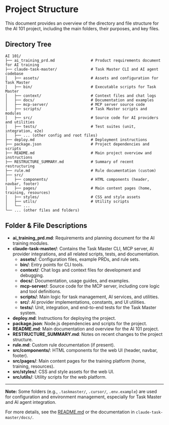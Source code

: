 # Project Structure

This document provides an overview of the directory and file structure for the AI 101 project, including the main folders, their purposes, and key files.

## Directory Tree

```
AI 101/
├── ai_training_prd.md                # Product requirements document for AI training
├── claude-task-master/               # Task Master CLI and AI agent codebase
│   ├── assets/                       # Assets and configuration for Task Master
│   ├── bin/                          # Executable scripts for Task Master
│   ├── context/                      # Context files and chat logs
│   ├── docs/                         # Documentation and examples
│   ├── mcp-server/                   # MCP server source code
│   ├── scripts/                      # Task Master scripts and modules
│   ├── src/                          # Source code for AI providers and utilities
│   ├── tests/                        # Test suites (unit, integration, e2e)
│   ├── ... (other config and root files)
├── deploy.md                         # Deployment instructions
├── package.json                      # Project dependencies and scripts
├── README.md                         # Main project overview and instructions
├── RESTRUCTURE_SUMMARY.md            # Summary of recent restructuring
├── rule.md                           # Rule documentation (custom)
├── src/
│   ├── components/                   # HTML components (header, navbar, footer)
│   ├── pages/                        # Main content pages (home, training, resources)
│   ├── styles/                       # CSS and style assets
│   ├── utils/                        # Utility scripts
│   └── ...
└── ... (other files and folders)
```

## Folder & File Descriptions

- **ai_training_prd.md**: Requirements and planning document for the AI training modules.
- **claude-task-master/**: Contains the Task Master CLI, MCP server, AI provider integrations, and all related scripts, tests, and documentation.
  - **assets/**: Configuration files, example PRDs, and rule sets.
  - **bin/**: Entry points for CLI tools.
  - **context/**: Chat logs and context files for development and debugging.
  - **docs/**: Documentation, usage guides, and examples.
  - **mcp-server/**: Source code for the MCP server, including core logic and tool definitions.
  - **scripts/**: Main logic for task management, AI services, and utilities.
  - **src/**: AI provider implementations, constants, and UI utilities.
  - **tests/**: Unit, integration, and end-to-end tests for the Task Master system.
- **deploy.md**: Instructions for deploying the project.
- **package.json**: Node.js dependencies and scripts for the project.
- **README.md**: Main documentation and overview for the AI 101 project.
- **RESTRUCTURE_SUMMARY.md**: Notes on recent changes to the project structure.
- **rule.md**: Custom rule documentation (if present).
- **src/components/**: HTML components for the web UI (header, navbar, footer).
- **src/pages/**: Main content pages for the training platform (home, training, resources).
- **src/styles/**: CSS and style assets for the web UI.
- **src/utils/**: Utility scripts for the web platform.

---

**Note:** Some folders (e.g., `.taskmaster/`, `.cursor/`, `.env.example`) are used for configuration and environment management, especially for Task Master and AI agent integration.

For more details, see the [README.md](./README.md) or the documentation in `claude-task-master/docs/`. 